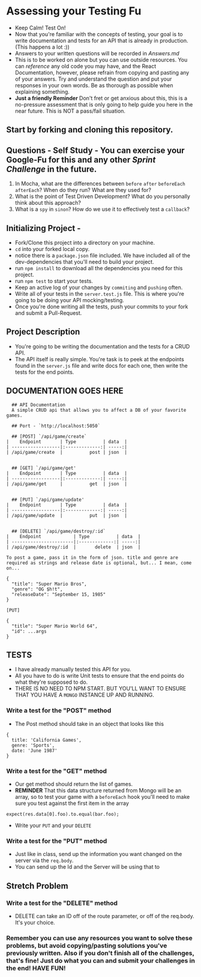# Assessing your Testing Fu

* Keep Calm! Test On!
* Now that you're familiar with the concepts of testing, your goal is to write documentation and tests for an API that is already in production. (This happens a lot :))
* Answers to your written questions will be recorded in _Answers.md_
* This is to be worked on alone but you can use outside resources. You can _reference_ any old code you may have, and the React Documentation, however, please refrain from copying and pasting any of your answers. Try and understand the question and put your responses in your own words. Be as thorough as possible when explaining something.
* **Just a friendly Reminder** Don't fret or get anxious about this, this is a no-pressure assessment that is only going to help guide you here in the near future. This is NOT a pass/fail situation.

## Start by forking and cloning this repository.

## Questions - Self Study - You can exercise your Google-Fu for this and any other _Sprint Challenge_ in the future.

1.  In Mocha, what are the differences between `before` `after` `beforeEach` `afterEach`? When do they run? What are they used for?
1.  What is the point of Test Driven Development? What do you personally think about this approach?
1.  What is a `spy` in `sinon`? How do we use it to effectively test a `callback`?

## Initializing Project -

* Fork/Clone this project into a directory on your machine.
* `cd` into your forked local copy.
* notice there is a `package.json` file included. We have included all of the dev-dependencies that you'll need to build your project.
* run `npm install` to download all the dependencies you need for this project.
* run `npm test` to start your tests.
* Keep an active log of your changes by `commiting` and `pushing` often.
* Write all of your tests in the `server.test.js` file. This is where you're going to be doing your API mocking/testing.
* Once you're done writing all the tests, push your commits to your fork and submit a Pull-Request.

## Project Description

* You're going to be writing the documentation and the tests for a CRUD API.
* The API itself is really simple. You're task is to peek at the endpoints found in the `server.js` file and write docs for each one, then write the tests for the end points.

## DOCUMENTATION GOES HERE

```
  ## API Documentation
  A simple CRUD api that allows you to affect a DB of your favorite games.

  ## Port - `http://localhost:5050`

  ## [POST] `/api/game/create`
|    Endpoint       | Type          | data  |
| ------------------|:-------------:| -----:|
| /api/game/create  |          post | json  |


  ## [GET] `/api/game/get'
|    Endpoint       | Type          | data  |
| ------------------|:-------------:| -----:|
| /api/game/get     |          get  | json  |


  ## [PUT] `/api/game/update'
|    Endpoint       | Type          | data  |
| ------------------|:-------------:| -----:|
| /api/game/update  |          put  | json  |


  ## [DELETE] `/api/game/destroy/:id`
|    Endpoint            | Type          | data  |
| -----------------------|:-------------:| -----:|
| /api/game/destroy/:id  |       delete  | json  |

To post a game, pass it in the form of json. title and genre are required as strings and release date is optional, but... I mean, come on...

{
  "title": "Super Mario Bros",
  "genre": "OG $h!t",
  "releaseDate": "September 15, 1985"
}

[PUT]

{
  "title": "Super Mario World 64",
  "id": ...args
}
```

## TESTS

* I have already manually tested this API for you.
* All you have to do is write Unit tests to ensure that the end points do what they're supposed to do.
* THERE IS NO NEED TO NPM START. BUT YOU'LL WANT TO ENSURE THAT YOU HAVE A `MONGO` INSTANCE UP AND RUNNING.

### Write a test for the "POST" method

* The Post method should take in an object that looks like this

```
{
  title: 'California Games',
  genre: 'Sports',
  date: 'June 1987'
}
```

### Write a test for the "GET" method

* Our get method should return the list of games.
* **REMINDER** That this data structure returned from Mongo will be an array, so to test your game with a `beforeEach` hook you'll need to make sure you test against the first item in the array

```
expect(res.data[0].foo).to.equal(bar.foo);
```

* Write your `PUT` and your `DELETE`

### Write a test for the "PUT" method

* Just like in class, send up the information you want changed on the server via the `req.body`.
* You can send up the Id and the Server will be using that to

## Stretch Problem

### Write a test for the "DELETE" method

* DELETE can take an ID off of the route parameter, or off of the req.body. It's your choice.

### Remember you can use any resources you want to solve these problems, but avoid copying/pasting solutions you've previously written. Also if you don't finish all of the challenges, that's fine! Just do what you can and submit your challenges in the end! HAVE FUN!
